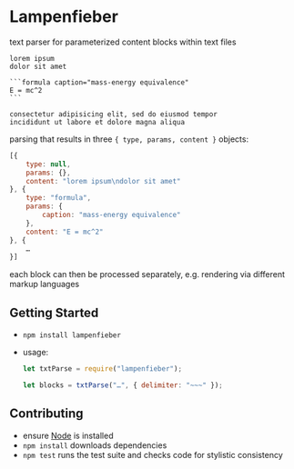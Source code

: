 Lampenfieber
============

text parser for parameterized content blocks within text files

    lorem ipsum
    dolor sit amet

    ```formula caption="mass-energy equivalence"
    E = mc^2
    ```

    consectetur adipisicing elit, sed do eiusmod tempor
    incididunt ut labore et dolore magna aliqua

parsing that results in three `{ type, params, content }` objects:

```javascript
[{
    type: null,
    params: {},
    content: "lorem ipsum\ndolor sit amet"
}, {
    type: "formula",
    params: {
        caption: "mass-energy equivalence"
    },
    content: "E = mc^2"
}, {
    …
}]
```

each block can then be processed separately, e.g. rendering via different markup
languages


Getting Started
---------------

*   `npm install lampenfieber`
*   usage:

    ```javascript
    let txtParse = require("lampenfieber");

    let blocks = txtParse("…", { delimiter: "~~~" });
    ```


Contributing
------------

* ensure [Node](http://nodejs.org) is installed
* `npm install` downloads dependencies
* `npm test` runs the test suite and checks code for stylistic consistency
